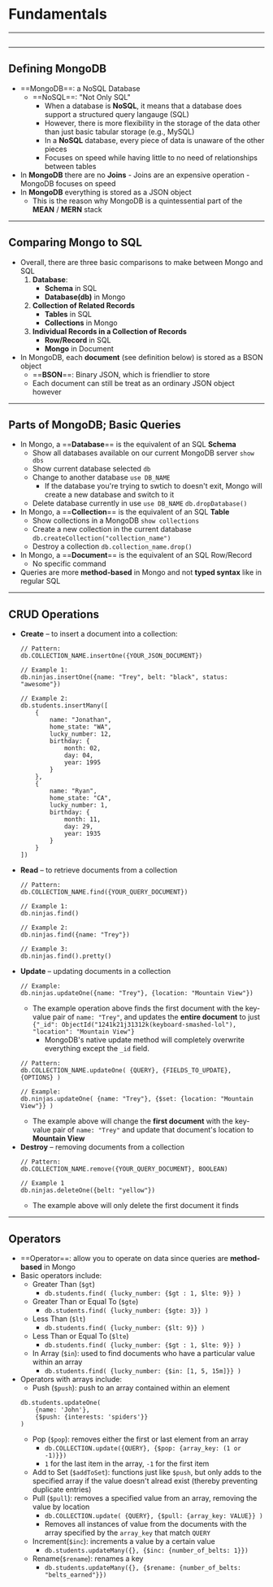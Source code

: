 # Fundamentals
---
```toc
```
---

## Defining MongoDB
- ==MongoDB==: a NoSQL Database
	- ==NoSQL==: "Not Only SQL"
		- When a database is **NoSQL**, it means that a database does support a structured query langauge (SQL)
		- However, there is more flexibility in the storage of the data other than just basic tabular storage (e.g., MySQL)
		- In a **NoSQL** database, every piece of data is unaware of the other pieces
		- Focuses on speed while having little to no need of relationships between tables
- In **MongoDB** there are no **Joins**
		- Joins are an expensive operation
		- MongoDB focuses on speed
- In **MongoDB** everything is stored as a JSON object
	- This is the reason why MongoDB is a quintessential part of the **MEAN** / **MERN** stack


---

## Comparing Mongo to SQL
- Overall, there are three basic comparisons to make between Mongo and SQL
	1. **Database**: 
		- **Schema** in SQL
		- **Database(db)** in Mongo
	2. **Collection of Related Records**
		- **Tables** in SQL
		- **Collections** in Mongo
	3. **Individual Records in a Collection of Records**
		- **Row/Record** in SQL
		- **Mongo** in Document
- In MongoDB, each **document** (see definition below) is stored as a BSON object
	- ==**BSON**==: Binary JSON, which is friendlier to store 
	- Each document can still be treat as an ordinary JSON object however


---
## Parts of MongoDB; Basic Queries
- In Mongo, a ==**Database**== is the equivalent of an SQL **Schema**
	- Show all databases available on our current MongoDB server
		`show dbs`
	- Show current database selected
		`db`
	- Change to another database
		`use DB_NAME`
		- If the database you're trying to swtich to doesn't exit, Mongo will create a new database and switch to it
	- Delete database currently in use
		`use DB_NAME`
		`db.dropDatabase()`
- In Mongo, a ==**Collection**== is the equivalent of an SQL **Table**
	- Show collections in a MongoDB
		`show collections`
	- Create a new collection in the current database
		`db.createCollection("collection_name")`
	- Destroy a collection
		`db.collection_name.drop()`
- In Mongo, a ==**Document**== is the equivalent of an SQL Row/Record
	- No specific command
- Queries are more **method-based** in Mongo and not **typed syntax** like in regular SQL


---

## CRUD Operations
- **Create** – to insert a document into a collection:
	```mongo
	// Pattern:
	db.COLLECTION_NAME.insertOne({YOUR_JSON_DOCUMENT})  
	
	// Example 1:
	db.ninjas.insertOne({name: "Trey", belt: "black", status: "awesome"})
	
	// Example 2:
	db.students.insertMany([
        {
            name: "Jonathan",
            home_state: "WA",
            lucky_number: 12,
            birthday: {
                month: 02,
                day: 04,
                year: 1995
            }
        },
        {
            name: "Ryan",
            home_state: "CA",
            lucky_number: 1,
            birthday: {
                month: 11,
                day: 29,
                year: 1935
            }
        }
	])
	```
- **Read** – to retrieve documents from a collection
	```mongo
	// Pattern:
	db.COLLECTION_NAME.find({YOUR_QUERY_DOCUMENT})
	
	// Example 1: 
	db.ninjas.find()
	
	// Example 2:
	db.ninjas.find({name: "Trey"})
	
	// Example 3:
	db.ninjas.find().pretty()
	```
- **Update** – updating documents in a collection
	```mongo
	// Example:
	db.ninjas.updateOne({name: "Trey"}, {location: "Mountain View"})
	```
	- The example operation above finds the first document with the key-value pair of  `name: "Trey"`, and updates the **entire document** to just `{"_id": ObjectId("1241k21j31312k(keyboard-smashed-lol"), "location": "Mountain View"}`
		- MongoDB's native update method will completely overwrite everything except the `_id` field.
	```mongo
	// Pattern:
	db.COLLECTION_NAME.updateOne( {QUERY}, {FIELDS_TO_UPDATE}, {OPTIONS} )
	
	// Example:
	db.ninjas.updateOne( {name: "Trey"}, {$set: {location: "Mountain View"}} )
	```
	- The example above will  change the **first document** with the key-value pair of `name: "Trey"` and update that document's location to **Mountain View**
- **Destroy** – removing documents from a collection
	```mongo
	// Pattern:
	db.COLLECTION_NAME.remove({YOUR_QUERY_DOCUMENT}, BOOLEAN)
	
	// Example 1
	db.ninjas.deleteOne({belt: "yellow"})
	```
	- The example above will only delete the first document it finds


---

## Operators
- ==Operator==: allow you to operate on data since queries are **method-based** in Mongo
- Basic operators include:
	- Greater Than (`$gt`)
		- `db.students.find( {lucky_number: {$gt : 1, $lte: 9}} )`
	- Greater Than or Equal To (`$gte`)
		-  `db.students.find( {lucky_number: {$gte: 3}} )`
	- Less Than (`$lt`)
		-  `db.students.find( {lucky_number: {$lt: 9}} )`
	- Less Than or Equal To (`$lte`)
		-  `db.students.find( {lucky_number: {$gt : 1, $lte: 9}} )`
	- In Array (`$in`): used to find documents who have a particular value within an array
		- `db.students.find( {lucky_number: {$in: [1, 5, 15m]}} )`
- Operators with arrays include:
	- Push (`$push`): push to an array contained within an element
	```mongo
	db.students.updateOne(
		{name: 'John'},
		{$push: {interests: 'spiders'}}
	)
	```
	- Pop (`$pop`): removes either the first or last element from an array
		- `db.COLLECTION.update({QUERY}, {$pop: {array_key: (1 or -1)}})`
		- `1` for the last item in the array, `-1` for the first item
	- Add to Set (`$addToSet`): functions just like `$push`, but only adds to the specified array if the value doesn't alread exist (thereby preventing duplicate entries)
	- Pull (`$pull`): removes a specified value from an array, removing the value by location
		- `db.COLLECTION.update( {QUERY}, {$pull: {array_key: VALUE}} )`
		- Removes all instances of value from the documents with the array specified by the `array_key` that match `QUERY`
	- Increment(`$inc`): increments a value by a certain value
		- `db.students.updateMany({}, {$inc: {number_of_belts: 1}})`
	- Rename(`$rename`): renames a key
		- `db.students.updateMany({}, {$rename: {number_of_belts: "belts_earned"}})`